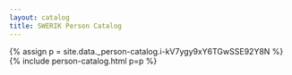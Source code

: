 ```yaml
---
layout: catalog
title: SWERIK Person Catalog
---
```

{% assign p = site.data._person-catalog.i-kV7ygy9xY6TGwSSE92Y8N %}
{% include person-catalog.html p=p %}

